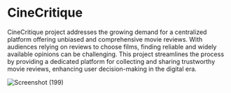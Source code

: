 # CineCritique
CineCritique project addresses the growing demand for a centralized platform offering unbiased and comprehensive movie reviews. With audiences relying on reviews to choose films, finding reliable and widely available opinions can be challenging. This project streamlines the process by providing a dedicated platform for collecting and sharing trustworthy movie reviews, enhancing user decision-making in the digital era.





![Screenshot (199)](https://github.com/user-attachments/assets/6e11920b-5efd-4a77-a313-e6101c7f2488)
